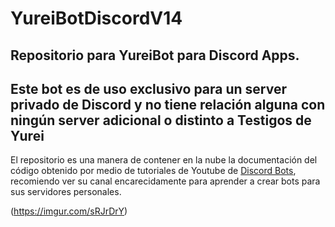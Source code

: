 # YureiBotDiscordV14
Repositorio para YureiBot para Discord Apps.
----------------------------

## Este bot es de uso exclusivo para un server privado de Discord y no tiene relación alguna con ningún server adicional o distinto a **Testigos de Yurei**
El repositorio es una manera de contener en la nube la documentación del código obtenido por medio de tutoriales de Youtube de [Discord Bots](https://www.youtube.com/@DiscordBots), recomiendo ver su canal encarecidamente para aprender a crear bots para sus servidores personales.

(https://imgur.com/sRJrDrY)

